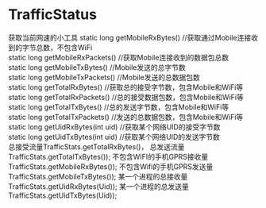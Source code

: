 # TrafficStatus
获取当前网速的小工具
static long  getMobileRxBytes()  //获取通过Mobile连接收到的字节总数，不包含WiFi  
static long  getMobileRxPackets()  //获取Mobile连接收到的数据包总数  
static long  getMobileTxBytes()  //Mobile发送的总字节数  
static long  getMobileTxPackets()  //Mobile发送的总数据包数  
static long  getTotalRxBytes()  //获取总的接受字节数，包含Mobile和WiFi等  
static long  getTotalRxPackets()  //总的接受数据包数，包含Mobile和WiFi等  
static long  getTotalTxBytes()  //总的发送字节数，包含Mobile和WiFi等  
static long  getTotalTxPackets()  //发送的总数据包数，包含Mobile和WiFi等   
static long  getUidRxBytes(int uid)  //获取某个网络UID的接受字节数  
static long  getUidTxBytes(int uid) //获取某个网络UID的发送字节数   
总接受流量TrafficStats.getTotalRxBytes()， 
总发送流量TrafficStats.getTotalTxBytes()); 
不包含WIFI的手机GPRS接收量TrafficStats.getMobileRxBytes()); 
不包含Wifi的手机GPRS发送量TrafficStats.getMobileTxBytes()); 
某一个进程的总接收量TrafficStats.getUidRxBytes(Uid)); 
某一个进程的总发送量TrafficStats.getUidTxBytes(Uid)); 

